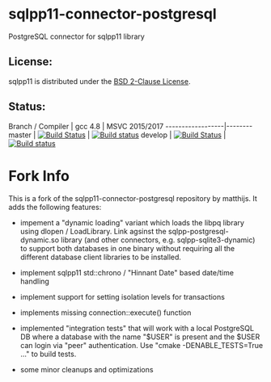 sqlpp11-connector-postgresql
============================

PostgreSQL connector for sqlpp11 library

License:
-------------
sqlpp11 is distributed under the [BSD 2-Clause License](https://github.com/matthijs/sqlpp11-connector-postgresql/blob/master/LICENSE).

Status:
-------------
Branch / Compiler | gcc 4.8 | MSVC 2015/2017
------------------|--------
master | [![Build Status](https://travis-ci.org/matthijs/sqlpp11-connector-postgresql.svg?branch=master)](https://travis-ci.org/matthijs/sqlpp11-connector-postgresql?branch=master) | [![Build status](https://ci.appveyor.com/api/projects/status/bmor62aunb03hoeg/branch/master?svg=true)](https://ci.appveyor.com/project/matthijs/sqlpp11-connector-postgresql)
develop | [![Build Status](https://travis-ci.org/matthijs/sqlpp11-connector-postgresql.svg?branch=develop)](https://travis-ci.org/matthijs/sqlpp11-connector-postgresql?branch=develop) | [![Build status](https://ci.appveyor.com/api/projects/status/bmor62aunb03hoeg/branch/develop?svg=true)](https://ci.appveyor.com/project/matthijs/sqlpp11-connector-postgresql)

Fork Info
===========

This is a fork of the sqlpp11-connector-postgresql repository by matthijs. It adds the following features:

* impement a "dynamic loading" variant which loads the libpq library using dlopen / LoadLibrary. Link agsinst the 
  sqlpp-postgresql-dynamic.so library (and other connectors, e.g. sqlpp-sqlite3-dynamic) to support both databases 
  in one binary without requiring all the different database client libraries to be installed.

* implement sqlpp11 std::chrono / "Hinnant Date" based date/time handling

* implement support for setting isolation levels for transactions

* implements missing connection::execute() function

* implemented "integration tests" that will work with a local PostgreSQL DB where a database with the name "$USER" 
  is present and the $USER can login via "peer" authentication. Use "cmake -DENABLE\_TESTS=True ..." to build tests.

* some minor cleanups and optimizations
